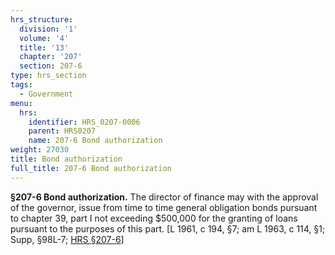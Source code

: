 ```yaml
---
hrs_structure:
  division: '1'
  volume: '4'
  title: '13'
  chapter: '207'
  section: 207-6
type: hrs_section
tags:
  - Government
menu:
  hrs:
    identifier: HRS_0207-0006
    parent: HRS0207
    name: 207-6 Bond authorization
weight: 27030
title: Bond authorization
full_title: 207-6 Bond authorization
---
```

**§207-6 Bond authorization.** The director of finance may with the approval of the governor, issue from time to time general obligation bonds pursuant to chapter 39, part I not exceeding $500,000 for the granting of loans pursuant to the purposes of this part. [L 1961, c 194, §7; am L 1963, c 114, §1; Supp, §98L-7; [HRS §207-6](/title-13/chapter-207/section-207-6/)]